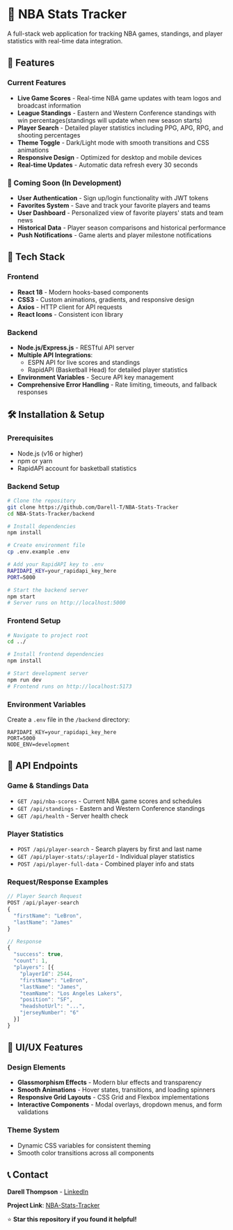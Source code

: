 # 🏀 NBA Stats Tracker

A full-stack web application for tracking NBA games, standings, and player statistics with real-time data integration.

## 🎯 Features

### Current Features
- **Live Game Scores** - Real-time NBA game updates with team logos and broadcast information
- **League Standings** - Eastern and Western Conference standings with win percentages(standings will update when new season starts)
- **Player Search** - Detailed player statistics including PPG, APG, RPG, and shooting percentages
- **Theme Toggle** - Dark/Light mode with smooth transitions and CSS animations
- **Responsive Design** - Optimized for desktop and mobile devices
- **Real-time Updates** - Automatic data refresh every 30 seconds

### 🚧 Coming Soon (In Development)
- **User Authentication** - Sign up/login functionality with JWT tokens
- **Favorites System** - Save and track your favorite players and teams
- **User Dashboard** - Personalized view of favorite players' stats and team news
- **Historical Data** - Player season comparisons and historical performance
- **Push Notifications** - Game alerts and player milestone notifications

## 🚀 Tech Stack

### Frontend
- **React 18** - Modern hooks-based components
- **CSS3** - Custom animations, gradients, and responsive design
- **Axios** - HTTP client for API requests
- **React Icons** - Consistent icon library

### Backend
- **Node.js/Express.js** - RESTful API server
- **Multiple API Integrations**:
  - ESPN API for live scores and standings
  - RapidAPI (Basketball Head) for detailed player statistics
- **Environment Variables** - Secure API key management
- **Comprehensive Error Handling** - Rate limiting, timeouts, and fallback responses



## 🛠️ Installation & Setup

### Prerequisites
- Node.js (v16 or higher)
- npm or yarn
- RapidAPI account for basketball statistics

### Backend Setup
```bash
# Clone the repository
git clone https://github.com/Darell-T/NBA-Stats-Tracker
cd NBA-Stats-Tracker/backend

# Install dependencies
npm install

# Create environment file
cp .env.example .env

# Add your RapidAPI key to .env
RAPIDAPI_KEY=your_rapidapi_key_here
PORT=5000

# Start the backend server
npm start
# Server runs on http://localhost:5000
```

### Frontend Setup
```bash
# Navigate to project root
cd ../

# Install frontend dependencies
npm install

# Start development server
npm run dev
# Frontend runs on http://localhost:5173
```

### Environment Variables
Create a `.env` file in the `/backend` directory:
```env
RAPIDAPI_KEY=your_rapidapi_key_here
PORT=5000
NODE_ENV=development
```

## 📡 API Endpoints

### Game & Standings Data
- `GET /api/nba-scores` - Current NBA game scores and schedules
- `GET /api/standings` - Eastern and Western Conference standings
- `GET /api/health` - Server health check

### Player Statistics
- `POST /api/player-search` - Search players by first and last name
- `GET /api/player-stats/:playerId` - Individual player statistics
- `POST /api/player-full-data` - Combined player info and stats

### Request/Response Examples
```javascript
// Player Search Request
POST /api/player-search
{
  "firstName": "LeBron",
  "lastName": "James"
}

// Response
{
  "success": true,
  "count": 1,
  "players": [{
    "playerId": 2544,
    "firstName": "LeBron",
    "lastName": "James",
    "teamName": "Los Angeles Lakers",
    "position": "SF",
    "headshotUrl": "...",
    "jerseyNumber": "6"
  }]
}
```

## 🎨 UI/UX Features

### Design Elements
- **Glassmorphism Effects** - Modern blur effects and transparency
- **Smooth Animations** - Hover states, transitions, and loading spinners
- **Responsive Grid Layouts** - CSS Grid and Flexbox implementations
- **Interactive Components** - Modal overlays, dropdown menus, and form validations

### Theme System
- Dynamic CSS variables for consistent theming
- Smooth color transitions across all components




## 📞 Contact

**Darell Thompson** - [LinkedIn](https://www.linkedin.com/in/darell-thompson-1097691b1/)

**Project Link**: [NBA-Stats-Tracker](https://github.com/Darell-T/NBA-Stats-Tracker)

⭐ **Star this repository if you found it helpful!**
